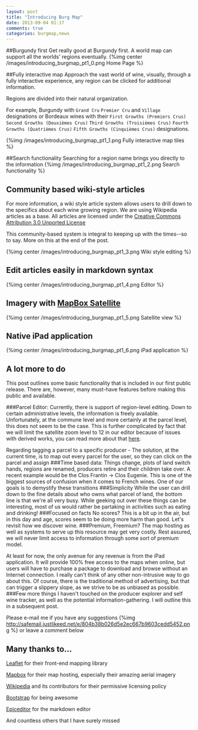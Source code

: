 ```yaml
---
layout: post
title: "Introducing Burg Map"
date: 2013-09-04 01:17
comments: true
categories: burgmap,news
---
```

##Burgundy first
Get really good at Burgundy first. A world map can support all the worlds' regions eventually.
{%img center /images/introducing_burgmap_pt1_0.png Home Page %}

<!--more-->

##Fully interactive map
Approach the vast world of wine, visually, through a fully interactive experience, any region can be clicked for additional information.

Regions are divided into their natural organization.

For example, Burgundy with `Grand Cru` `Premier Cru` and `Village` designations or Bordeaux wines with their `First Growths (Premiers Crus)` `Second Growths (Deuxièmes Crus)` `Third Growths (Troisièmes Crus)` `Fourth Growths (Quatrièmes Crus)` `Fifth Growths (Cinquièmes Crus)` designations.

{%img /images/introducing_burgmap_pt1_1.png Fully interactive map tiles %}

##Search functionality
Searching for a region name brings you directly to the information
{%img /images/introducing_burgmap_pt1_2.png Search functionality %}


## Community based wiki-style articles
For more information, a wiki style article system allows users to drill down to the specifics about each wine growing region. We are using Wikipedia articles as a base. All articles are licensed under the [Creative Commons Attribution 3.0 Unported License](http://creativecommons.org/licenses/by/3.0/)

This community-based system is integral to keeping up with the times--so to say. More on this at the end of the post.

{%img center /images/introducing_burgmap_pt1_3.png Wiki style editing %}
## Edit articles easily in markdown syntax
{%img center /images/introducing_burgmap_pt1_4.png Editor %}
## Imagery with [MapBox Satellite](http://mapbox.com)
{%img center /images/introducing_burgmap_pt1_5.png Satellite view %}
## Native iPad application
{%img center /images/introducing_burgmap_pt1_6.png iPad application %}

## A lot more to do
This post outlines some basic functionality that is included in our first public release. There are, however, many must-have features before making this public and available.

###Parcel Editor:
Currently, there is support of region-level editing. Down to certain administrative levels, the information is freely available. Unfortunately, at the commune level and more certainly at the parcel level, this does not seem to be the case. This is further complicated by fact that we will limit the satellite zoom level to 12 in our editor because of issues with derived works, you can read more about that [here](http://www.mapbox.com/tos/). 

Regarding tagging a parcel to a specific producer - The solution, at the current time, is to map out every parcel for the user, so they can click on the parcel and assign
###Time based data:
Things change, plots of land switch hands, regions are renamed, producers retire and their children take over. A recent example would be the Clos Frantin -> Clos Eugenie. This is one of the biggest sources of confusion when it comes to French wines. One of our goals is to demystify these transitions
###Simplicity
While the user can drill down to the fine details about who owns what parcel of land, the bottom line is that we're all very busy. While geeking out over these things can be interesting, most of us would rather be partaking in activities such as eating and drinking!
###Focused on facts
No scores? This is a bit up in the air, but in this day and age, scores seem to be doing more harm than good. Let's revisit how we discover wine.
###Premium, Freemium?
The map hosting as well as systems to serve up this resource may get very costly. Rest assured, we will never limit access to information through some sort of premium model.

At least for now, the only avenue for any revenue is from the iPad application. It will provide 100% free access to the maps when online, but users will have to purchase a package to download and browse without an Internet connection. I really can't think of any other non-intrusive way to go about this. Of course, there is the traditional method of advertising, but that can trigger a slippery slope, as we strive to be as unbiased as possible.
###Few more things
I haven't touched on the producer explorer and self wine tracker, as well as the potential information-gathering. I will outline this in a subsequent post.

Please e-mail me if you have any suggestions
{%img http://safemail.justlikeed.net/e/804b38b026d5e2ec667b9603cedd5452.png %}
or leave a comment below


## Many thanks to...
[Leaflet](http://leafletjs.com) for their front-end mapping library

[Mapbox](http://mapbox.com) for their map hosting, especially their amazing aerial imagery

[Wikipedia](http://wikipedia.org) and its contributors for their permissive licensing policy

[Bootstrap](http://twitter.github.io/bootstrap) for being awesome

[Epiceditor](http://epiceditor.com/) for the markdown editor

And countless others that I have surely missed

